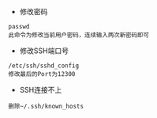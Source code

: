 * 修改密码

```
passwd
此命令为修改当前用户密码，连续输入两次新密码即可
```

* 修改SSH端口号

```
/etc/ssh/sshd_config
修改最后的Port为12300
```

* SSH连接不上

```
删除~/.ssh/known_hosts
```